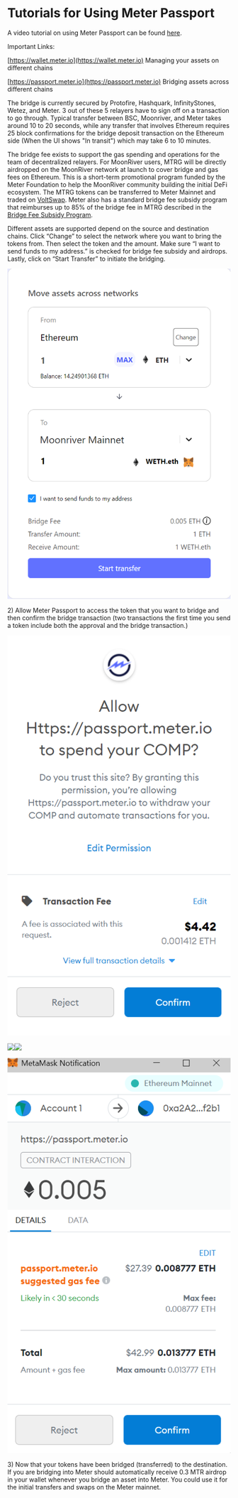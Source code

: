 # Tutorials for Using Meter Passport

A video tutorial on using Meter Passport can be found [here](https://youtu.be/pii65LCFXQ4).

Important Links:

[https://wallet.meter.io](https://wallet.meter.io)  Managing your assets on different chains

[https://passport.meter.io](https://passport.meter.io)  Bridging assets across different chains

The bridge is currently secured by Protofire, Hashquark, InfinityStones, Wetez, and Meter.  3 out of these 5 relayers have to sign off on a transaction to go through.  Typical transfer between BSC, Moonriver, and Meter takes around 10 to 20 seconds, while any transfer that involves Ethereum requires 25 block confirmations for the bridge deposit transaction on the Ethereum side \(When the UI shows "In transit"\) which may take 6 to 10 minutes.  

The bridge fee exists to support the gas spending and operations for the team of decentralized relayers.  For MoonRiver users, MTRG will be directly airdropped on the MoonRiver network at launch to cover bridge and gas fees on Ethereum.  This is a short-term promotional program funded by the Meter Foundation to help the MoonRiver community building the initial DeFi ecosystem.  The MTRG tokens can be transferred to Meter Mainnet and traded on [VoltSwap](https://voltswap.finance).  Meter also has a standard bridge fee subsidy program that reimburses up to 85% of the bridge fee in MTRG described in the [Bridge Fee Subsidy Program](bridge-fee-subsidy-program.md).

Different assets are supported depend on the source and destination chains.  Click “Change” to select the network where you want to bring the tokens from. Then select the token and the amount. Make sure “I want to send funds to my address.” is checked for bridge fee subsidy and airdrops.  Lastly, click on “Start Transfer” to initiate the bridging.

![](../.gitbook/assets/image%20%2813%29.png)

2\) Allow Meter Passport to access the token that you want to bridge and then confirm the bridge transaction \(two transactions the first time you send a token include both the approval and the bridge transaction.\)

![](../.gitbook/assets/image%20%2815%29.png)

![](file:///C:/Users/zhuxh/AppData/Local/Temp/msohtmlclip1/01/clip_image006.jpg)![](file:///C:/Users/zhuxh/AppData/Local/Temp/msohtmlclip1/01/clip_image008.gif)

![](../.gitbook/assets/image%20%2816%29.png)

3\) Now that your tokens have been bridged \(transferred\) to the destination.  If you are bridging into Meter should automatically receive 0.3 MTR airdrop in your wallet whenever you bridge an asset into Meter.  You could use it for the initial transfers and swaps on the Meter mainnet. 



